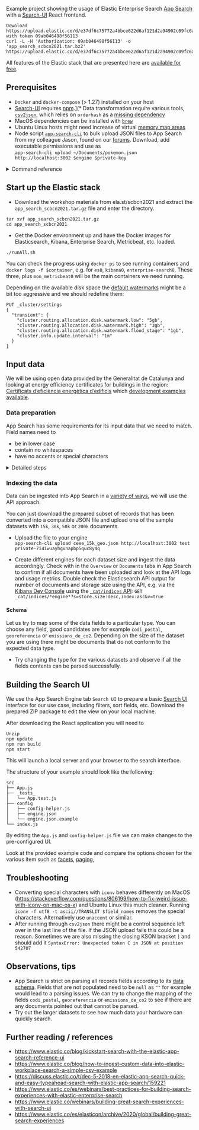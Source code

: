 Example project showing the usage of Elastic Enterprise Search [App Search](https://www.elastic.co/app-search/) with a [Search-UI](https://github.com/elastic/search-ui) React frontend. 

```
Download
https://upload.elastic.co/d/e37df6c75772a4bbce622d6af121d2a94902c09fc6af39bd1a90728b1be12fbb with token 09ab046498f56113
curl -L -H 'Authorization: 09ab046498f56113' -o 'app_search_scbcn2021.tar.bz2' https://upload.elastic.co/d/e37df6c75772a4bbce622d6af121d2a94902c09fc6af39bd1a90728b1be12fbb
```

All features of the Elastic stack that are presented here are [available for free](https://www.elastic.co/subscriptions).


## Prerequisites
* `Docker` and `docker-compose` (> 1.27) installed on your host
* [Search-UI](https://github.com/elastic/search-ui) requires [npm](https://www.npmjs.com/).](* Data transformation require various tools, [`csv2json`](https://github.com/darwin/csv2json), which relies on `orderhash` as a [missing dependency](https://github.com/darwin/csv2json/issues/12)
* MacOS dependencies can be installed with [`brew`](https://brew.sh/)
* Ubuntu Linux hosts might need increase of virtual [memory map areas](https://stackoverflow.com/questions/11683850/how-much-memory-could-vm-use)
* Node script [`app-search-cli`](https://gist.github.com/JasonStoltz/41b29e71310743e94275fc02fac33095) to bulk upload JSON files to App Search from my colleague Jason, found on our [forums](https://discuss.elastic.co/t/bulk-upload-file-data-into-app-search-from-a-json-file/264640/5). Download, add executable permissions and use as  
`app-search-cli upload ~/Documents/pokemon.json http://localhost:3002 $engine $private-key`

<details>
  <summary>Command reference</summary>
  
  
    # Mac OS
    brew install yarn truncate

    # Linux
    sudo sysctl -w vm.max_map_count=65535
    sudo apt install npm #??node-d3-dsv
    npm install iconv

    # Install csv2json and dependency
    sudo gem install orderedhash # Without it we would see "cannot load such file -- orderedhash (LoadError)"
    sudo sudo gem install csv2json
</details>

## Start up the Elastic stack

* Download the workshop materials from ela.st/scbcn2021 and extract the `app_search_scbcn2021.tar.gz` file and enter the directory.
```
tar xvf app_search_scbcn2021.tar.gz
cd app_search_scbcn2021
```

* Get the Docker environment up and have the Docker images for Elasticsearch, Kibana, Enterprise Search, Metricbeat, etc. loaded.
```
./runAll.sh
```
You can check the progress using `docker ps` to see running containers and `docker logs -f $container`, e.g. for `es0`, `kibana0`, `enterprise-search0`. These three, plus `mon_metricbeat0` will be the main containers we need running.

Depending on the available disk space the [default watermarks](https://www.elastic.co/guide/en/elasticsearch/reference/7.15/modules-cluster.html#disk-based-shard-allocation) might be a bit too aggressive and we should redefine them:
```
PUT _cluster/settings
{
  "transient": {
    "cluster.routing.allocation.disk.watermark.low": "5gb",
    "cluster.routing.allocation.disk.watermark.high": "3gb",
    "cluster.routing.allocation.disk.watermark.flood_stage": "1gb",
    "cluster.info.update.interval": "1m"
  }
}
```

## Input data
We will be using open data provided by the Generalitat de Catalunya and looking at energy efficiency certificates for buildings in the region:
[Certificats d’eficiència energètica d’edificis](https://analisi.transparenciacatalunya.cat/es/Energia/Certificats-d-efici-ncia-energ-tica-d-edificis/j6ii-t3w2) which [development examples available](https://dev.socrata.com/foundry/analisi.transparenciacatalunya.cat/j6ii-t3w2).

### Data preparation
App Search has some requirements for its input data that we need to match. Field names need to
- be in lower case
- contain no whitespaces
- have no accents or special characters

<details>
  <summary>Detailed steps</summary>
  
  #### Retrieve and prepare input data
  1. Example with the CSV version of the [Certificats d’eficiència energètica d’edificis](https://analisi.transparenciacatalunya.cat/es/Energia/Certificats-d-efici-ncia-energ-tica-d-edificis/j6ii-t3w2):  
`wget -O ceee.csv "https://analisi.transparenciacatalunya.cat/api/views/j6ii-t3w2/rows.csv?accessType=DOWNLOAD&bom=true&format=true&sorting=true"`
  
  2. Bring the header in a matching format  
  Remove special characters | to lower case | replace whitespace with underscore | remove single quotes  
  `head -n1 ceee.csv | iconv -c -f utf8 -t ascii//TRANSLIT |   tr '[:upper:]' '[:lower:]' |  sed -e 's/ /_/g' | sed -e "s/'//g" > fixed_header`
  Should the output contain ``georefer`encia`` or similar, please see the troubleshooting seciton.
  
  3. Grab a subset of the data, we want to include records with geopoint data which are not found in the first thousands/
  `sed "1s/.*/$(cat fixed_header)/" ceee.csv | head -n 15000 | csv2json --pretty > ceee_15k.json`  
  
  4. Convert Geo data into the matching format from its [`Point` datatype](https://dev.socrata.com/docs/datatypes/point.html) that uses `"latitude, longitude"` to the [well-known-text](https://docs.opengeospatial.org/is/12-063r5/12-063r5.html) `"POINT(lon lat)"` data type [used by App Search](https://www.elastic.co/guide/en/app-search/7.15/api-reference.html#overview-api-references-geolocation).
  !! Depending on the system and shell used you will most probably need to change the `printf`/`echo` statement. 

  ```bash
  IFS='' cat ceee_15k.json |
  while read -r data || [[ -n "$data" ]]
  do
    if [[ $data == *"POINT"* ]];
    then
      echo $data | awk -F '[( )]' '{print "    \"georeferencia\": \"POINT (" $(NF-1) " " $(NF-2) ")\"" }'
    else
     printf '%s\n' $data # Mac OS
     # echo $data #  Linux
    fi
  done > ceee_15k_geo.json
  ```
</details>  

### Indexing the data

Data can be ingested into App Search in a [variety of ways](https://www.elastic.co/guide/en/app-search/7.15/indexing-documents-guide.html), we will use the API approach.

You can just download the prepared subset of records that has been converted into a compatible JSON file and upload one of the sample datasets with `15k`, `30k`, `50k` or `200k` documents.

* Upload the file to your engine  
  `app-search-cli upload ceee_15k_geo.json http://localhost:3002 test private-7i4iwuayhgvnapbp5quc8y4q`

* Create different engines for each dataset size and ingest the data accordingly. Check with in the `Overview` or `Documents` tabs in App Search to confirm if all documents have been uploaded and look at the API logs and usage metrics. Double check the Elasticsearch API output for number of documents and storage size using the API, e.g. via the [Kibana Dev Console](https://www.elastic.co/guide/en/kibana/7.15/console-kibana.html) using the [`_cat/indices` API](https://www.elastic.co/guide/en/elasticsearch/reference/7.15/cat-indices.html): `GET _cat/indices/*engine*?s=store.size:desc,index:asc&v=true`

#### Schema

Let us try to map some of the data fields to a particular type. You can choose any field, good candidates are for example `codi_postal`, `georeferencia` or `emissions_de_co2`. Depending on the size of the dataset you are using there might be documents that do not conform to the expected data type.

* Try changing the type for the various datasets and observe if all the fields contents can be parsed successfully.

## Building the Search UI

We use the App Search Engine tab `Search UI` to prepare a basic [Search UI](https://github.com/elastic/search-ui) interface for our use case, including filters, sort fields, etc. Download the prepared ZIP package to edit the view on your local machine.

After downloading the React application you will need to
```
Unzip
npm update 
npm run build
npm start
```

This will launch a local server and your browser to the search interface.

The structure of your example should look like the following:
```
src
├── App.js
├── _tests_
│   └── App.test.js
├── config
│   ├── config-helper.js
│   ├── engine.json
│   └── engine.json.example
└── index.js
```

By editing the `App.js` and `config-helper.js` file we can make changes to the pre-configured UI.

Look at the provided example code and compare the options chosen for the various item such as [facets](https://github.com/elastic/search-ui/blob/master/ADVANCED.md#facet), [paging](https://github.com/elastic/search-ui/blob/master/ADVANCED.md#paging0), 


## Troubleshooting
* Converting special characters with `iconv` behaves differently on MacOS (https://stackoverflow.com/questions/806199/how-to-fix-weird-issue-with-iconv-on-mac-os-x) and Ubuntu Linux this much cleaner. Running `iconv -f utf8 -t ascii//TRANSLIT $field_names` removes the special characters. Alternatively use `unaccent` or similar.
* After running through `csv2json` there might be a control sequence left over in the last line of the file. If the JSON upload fails this could be a reason. Sometimes we are also missing the closing KSON bracket `]` and should add it `SyntaxError: Unexpected token C in JSON at position 542707`

## Observations, tips
- App Search is strict on parsing all records fields according to its [data schema](https://www.elastic.co/guide/en/app-search/7.15/api-reference.html). Fields that are not populated need to be `null` as `""` for example would lead to a parsing issues. We can try to change the mapping of the fields `codi_postal`, `georeferencia` or `emissions_de_co2` to see if there are any documents pointed out that cannot be parsed.
- Try out the larger datasets to see how much data your hardware can quickly search.

## Further reading / references
- https://www.elastic.co/blog/kickstart-search-with-the-elastic-app-search-reference-ui
- https://www.elastic.co/blog/how-to-ingest-custom-data-into-elastic-workplace-search-a-simple-csv-example
- https://discuss.elastic.co/t/dec-5-2018-en-elastic-app-search-quick-and-easy-typeahead-search-with-elastic-app-search/159221
- https://www.elastic.co/es/webinars/best-practices-for-building-search-experiences-with-elastic-enterprise-search
- https://www.elastic.co/webinars/building-great-search-experiences-with-search-ui
- https://www.elastic.co/es/elasticon/archive/2020/global/building-great-search-experiences
